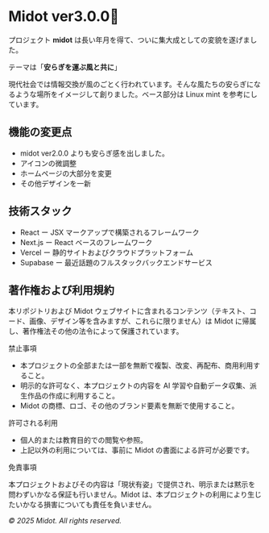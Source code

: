 # Midot ver3.0.0🍅

プロジェクト **midot** は長い年月を得て、ついに集大成としての変貌を遂げました。

テーマは「**安らぎを運ぶ風と共に**」

現代社会では情報交換が風のごとく行われています。そんな風たちの安らぎになるような場所をイメージして創りました。ベース部分は Linux mint を参考にしています。

## 機能の変更点

- midot ver2.0.0 よりも安らぎ感を出しました。
- アイコンの微調整
- ホームページの大部分を変更
- その他デザインを一新

## 技術スタック

- React ー JSX マークアップで構築されるフレームワーク
- Next.js ー React ベースのフレームワーク
- Vercel ー 静的サイトおよびクラウドプラットフォーム
- Supabase ー 最近話題のフルスタックバックエンドサービス

## 著作権および利用規約

本リポジトリおよび Midot ウェブサイトに含まれるコンテンツ（テキスト、コード、画像、デザイン等を含みますが、これらに限りません）は Midot に帰属し、著作権法その他の法令によって保護されています。

禁止事項

- 本プロジェクトの全部または一部を無断で複製、改変、再配布、商用利用すること。
- 明示的な許可なく、本プロジェクトの内容を AI 学習や自動データ収集、派生作品の作成に利用すること。
- Midot の商標、ロゴ、その他のブランド要素を無断で使用すること。

許可される利用

- 個人的または教育目的での閲覧や参照。
- 上記以外の利用については、事前に Midot の書面による許可が必要です。

免責事項

本プロジェクトおよびその内容は「現状有姿」で提供され、明示または黙示を問わずいかなる保証も行いません。Midot は、本プロジェクトの利用により生じたいかなる損害についても責任を負いません。

_© 2025 Midot. All rights reserved._
